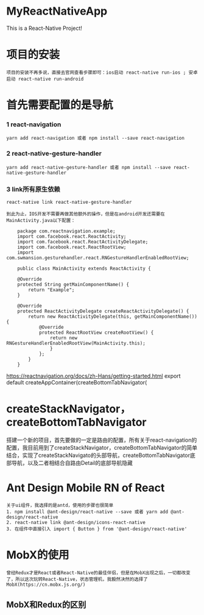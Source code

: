 # MyReactNativeApp
This is a React-Native Project!
# 项目的安装
    项目的安装不再多说，直接去官网查看步骤即可：ios启动 react-native run-ios ; 安卓启动 react-native run-android

# 首先需要配置的是导航

### 1 react-navigation
    yarn add react-navigation 或者 npm install --save react-navigation
### 2 react-native-gesture-handler
    yarn add react-native-gesture-handler 或者 npm install --save react-native-gesture-handler
### 3 link所有原生依赖
    react-native link react-native-gesture-handler

    到此为止，IOS开发不需要再做其他额外的操作，但是在android开发还需要在MainActivity.java以下配置：

        package com.reactnavigation.example;
        import com.facebook.react.ReactActivity;
        import com.facebook.react.ReactActivityDelegate;
        import com.facebook.react.ReactRootView;
        import com.swmansion.gesturehandler.react.RNGestureHandlerEnabledRootView;

        public class MainActivity extends ReactActivity {

        @Override
        protected String getMainComponentName() {
            return "Example";
        }

        @Override
        protected ReactActivityDelegate createReactActivityDelegate() {
            return new ReactActivityDelegate(this, getMainComponentName()) {
                @Override
                protected ReactRootView createRootView() {
                    return new RNGestureHandlerEnabledRootView(MainActivity.this);
                    }
                };
            }
        }
https://reactnavigation.org/docs/zh-Hans/getting-started.html
export default createAppContainer(createBottomTabNavigator(
# createStackNavigator，createBottomTabNavigator
搭建一个新的项目，首先要做的一定是路由的配置，所有关于react-navigation的配置，我目前用到了createStackNavigator，createBottomTabNavigator的简单结合，实现了createStackNavigato的头部导航，createBottomTabNavigator底部导航，以及二者相结合自路由Detail的底部导航隐藏
# Ant Design Mobile RN of React
    关于ui组件，我选择的是antd，使用的步骤也很简单
    1. npm install @ant-design/react-native --save 或者 yarn add @ant-design/react-native
    2. react-native link @ant-design/icons-react-native
    3. 在组件中直接引入 import { Button } from '@ant-design/react-native'
# MobX的使用
    曾经Redux才是React或者React-Native的最佳伴侣，但是在MobX出现之后，一切都改变了，所以这次玩转React-Native，状态管理机，我毅然决然的选择了MobX(https://cn.mobx.js.org/)
## MobX和Redux的区别